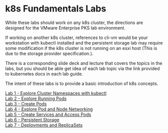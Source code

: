 # k8s Fundamentals Labs

While these labs should work on any k8s cluster, the directions are designed for the VMware Enterprise PKS lab environment. 

If working on another k8s cluster, references to cli-vm would be your workstation with kubectl installed and the persistent storage lab may require some modification if the k8s cluster is not running on an esxi host (This is due to the storage provider specification.).

There is a corresponding slide deck and lecture that covers the topics in the labs, but you should be able get idea of each lab topic via the link provided to kubernetes docs in each lab guide.

The intent of these labs is to provide a basic introduction of k8s concepts.

[Lab 1 - Explore Cluster Namespaces with kubectl](https://github.com/natereid72/k8sFundamentalsLabs/blob/master/labs/Lab-1-Explore-Cluster-Namespaces-with-kubectl.md)<br>
[Lab 2 - Explore Running Pods](https://github.com/natereid72/k8sFundamentalsLabs/blob/master/labs/Lab-2-Explore-Running-Pods.md)<br>
[Lab 3 - Create Pods](https://github.com/natereid72/k8sFundamentalsLabs/blob/master/labs/Lab-3-Create-Pods.md)<br>
[Lab 4 - Explore Pod and Node Networking](https://github.com/natereid72/k8sFundamentalsLabs/blob/master/labs/Lab-4-Explore-Pod-and-Node-Networking.md)<br>
[Lab 5 - Create Services and Access Pods](https://github.com/natereid72/k8sFundamentalsLabs/blob/master/labs/Lab-5-Create-Services-and-Access-Pods.md)<br>
[Lab 6 - Persistent Storage](https://github.com/natereid72/k8sFundamentalsLabs/blob/master/labs/Lab-6-Persistent-Storage.md)<br>
[Lab 7 - Deployments and ReplicaSets](https://github.com/natereid72/k8sFundamentalsLabs/blob/master/labs/Lab-7-Deployments-and-ReplicaSets.md)<br>
